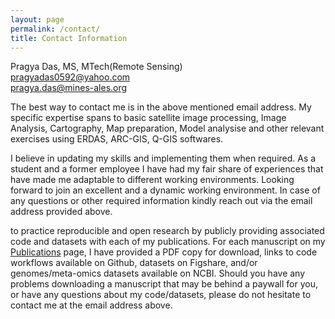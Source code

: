 ```yaml
---
layout: page
permalink: /contact/
title: Contact Information 
---
```


Pragya Das, MS, MTech(Remote Sensing) <br>
<a href = "mailto: pragyadas0592@yahoo.com">pragyadas0592@yahoo.com</a> <br>
<a href = "mailto: pragya.das@mines-ales.org">pragya.das@mines-ales.org</a> <br>

The best way to contact me is in the above mentioned email address. My specific expertise spans to basic satellite image processing, Image Analysis, Cartography,
Map preparation, Model analysise and other relevant exercises using ERDAS, ARC-GIS, Q-GIS softwares. <br>

I believe in updating my skills and implementing them when required. As a student and a former employee I have had my fair share of experiences that have made me adaptable to different working environments. Looking forward to join an excellent and a dynamic working environment. In case of any questions or other required information kindly reach out via the email address provided above.

to practice reproducible and open research by publicly providing associated code and datasets with each of my publications. For each manuscript on my [Publications](https://elizabethmcd.github.io/publications/) page, I have provided a PDF copy for download, links to code workflows available on Github, datasets on Figshare, and/or genomes/meta-omics datasets available on NCBI. Should you have any problems downloading a manuscript that may be behind a paywall for you, or have any questions about my code/datasets, please do not hesitate to contact me at the email address above. 
